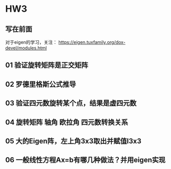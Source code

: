<!--
 * @Author: zhanghao
 * @Date: 2022-09-14 22:17:38
 * @LastEditTime: 2022-09-14 23:39:30
 * @FilePath: /hao_slambook2/ch3/hw3.md
 * @Description: 
-->
# HW3
## 写在前面
对于eigen的学习，关注：
https://eigen.tuxfamily.org/dox-devel/modules.html
## 01 验证旋转矩阵是正交矩阵
## 02 罗德里格斯公式推导
## 03 验证四元数旋转某个点，结果是虚四元数
## 04 旋转矩阵 轴角 欧拉角 四元数转换关系
## 05 大的Eigen阵，左上角3x3取出并赋值I3x3
## 06 一般线性方程Ax=b有哪几种做法？并用eigen实现
